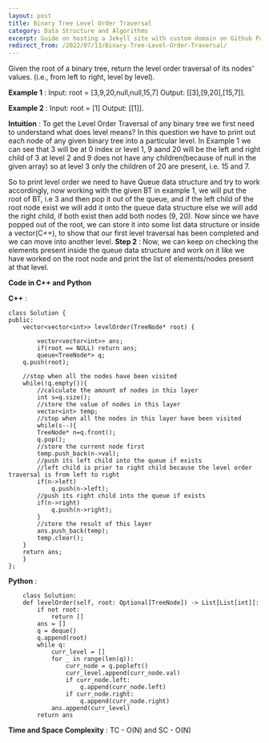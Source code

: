 ```yaml
---
layout: post
title: Binary Tree Level Order Traversal
category: Data Structure and Algorithms
excerpt: Guide on hosting a Jekyll site with custom domain on Github Pages.
redirect_from: /2022/07/13/Binary-Tree-Level-Order-Traversal/
---
```


Given the root of a binary tree, return the level order traversal of its nodes' values. (i.e., from left to right, level by level).

**Example 1** : Input: root = [3,9,20,null,null,15,7]
Output: [[3],[9,20],[15,7]].

**Example 2** : Input: root = [1]
Output: [[1]].

**Intuition** : To get the Level Order Traversal of any binary tree we first need to understand what does level means? In this question we have to print out each node of any given binary tree into a particular level. In Example 1 we can see that 3 will be at 0 index or level 1, 9 aand 20 will be the left and right child of 3 at level 2 and 9 does not have any children(because of null in the given array) so at level 3 only the children of 20 are present, i.e. 15 and 7.

So to print level order we need to have Queue data structure and try to work accordingly, now working with the given BT in example 1, we will put the root of BT, i.e 3 and then pop it out of the queue, and if the left child of the root node exist we will add it onto the queue data structure else we will add the right child, if both exist then add both nodes (9, 20). Now since we have popped out of the root, we can store it into some list data structure or inside a vector(C++), to show that our first level traversal has been completed and we can move into another level. 
**Step 2** : Now, we can keep on checking the elements present inside the queue data structure and work on it like we have worked on the root node and print the list of elements/nodes present at that level.

**Code in C++ and Python**

**C++** : 

    class Solution {
    public:
        vector<vector<int>> levelOrder(TreeNode* root) {
            
            vector<vector<int>> ans;
            if(root == NULL) return ans;
            queue<TreeNode*> q;
        q.push(root);
        
        //stop when all the nodes have been visited
        while(!q.empty()){
            //calculate the amount of nodes in this layer
            int s=q.size();
            //store the value of nodes in this layer
            vector<int> temp;
            //stop when all the nodes in this layer have been visited
            while(s--){
            TreeNode* n=q.front();
            q.pop();
            //store the current node first
            temp.push_back(n->val);
            //push its left child into the queue if exists
            //left child is prior to right child because the level order traversal is from left to right
            if(n->left)
                q.push(n->left);
            //push its right child into the queue if exists
            if(n->right)
                q.push(n->right);
            }
            //store the result of this layer
            ans.push_back(temp);
            temp.clear();
        }
        return ans;
        }
    };


**Python** :

        class Solution:
        def levelOrder(self, root: Optional[TreeNode]) -> List[List[int]]:
            if not root:
                return []
            ans = []
            q = deque()
            q.append(root)
            while q:
                curr_level = []
                for _ in range(len(q)):
                    curr_node = q.popleft()
                    curr_level.append(curr_node.val)
                    if curr_node.left:
                        q.append(curr_node.left)
                    if curr_node.right:
                        q.append(curr_node.right)
                ans.append(curr_level)
            return ans


**Time and Space Complexity** : TC - O(N) and SC - O(N)
